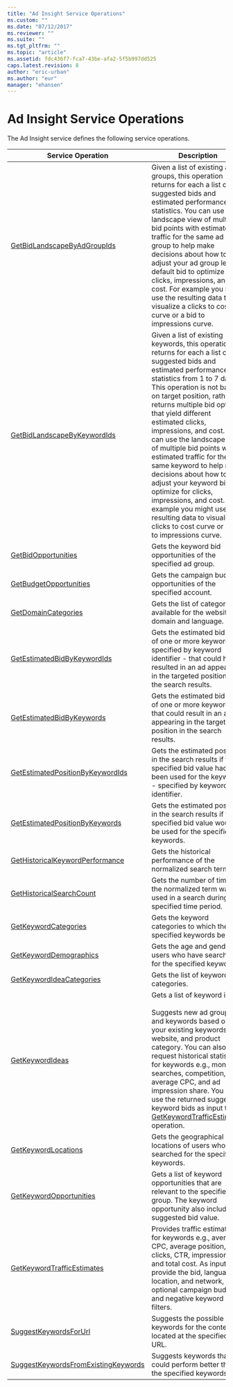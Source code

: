 ```yaml
---
title: "Ad Insight Service Operations"
ms.custom: ""
ms.date: "07/12/2017"
ms.reviewer: ""
ms.suite: ""
ms.tgt_pltfrm: ""
ms.topic: "article"
ms.assetid: fdc436f7-fca7-43be-afa2-5f5b997dd525
caps.latest.revision: 8
author: "eric-urban"
ms.author: "eur"
manager: "ehansen"
---
```

# Ad Insight Service Operations
The Ad Insight service defines the following service operations.

|Service Operation|Description|Request Limits|
|---------------------|---------------|------------------|
|[GetBidLandscapeByAdGroupIds](../adinsight-api/getbidlandscapebyadgroupids-service-operation.md)|Given a list of existing ad groups, this operation returns for each a list of suggested bids and estimated performance statistics. You can use the landscape view of multiple bid points with estimated traffic for the same ad group to help make decisions about how to adjust your ad group level default bid to optimize for clicks, impressions, and cost. For example you might use the resulting data to visualize a clicks to cost curve or a bid to impressions curve.|1,000 *AdGroupBidLandscapeInput*|
|[GetBidLandscapeByKeywordIds](../adinsight-api/getbidlandscapebykeywordids-service-operation.md)|Given a list of existing keywords, this operation returns for each a list of suggested bids and estimated performance statistics from 1 to  7 days. This operation is not based on target position, rather it returns multiple bid options that yield different estimated clicks, impressions, and cost. You can use the landscape view of multiple bid points with estimated traffic for the same keyword to help make decisions about how to adjust your keyword bid to optimize for clicks, impressions, and cost. For example you might use the resulting data to visualize a clicks to cost curve or a bid to impressions curve. |1,000 *KeywordIds*|
|[GetBidOpportunities](../adinsight-api/getbidopportunities-service-operation.md)|Gets the keyword bid opportunities of the specified ad group.|1 *AdGroupId*<br />1 *CampaignId*|
|[GetBudgetOpportunities](../adinsight-api/getbudgetopportunities-service-operation.md)|Gets the campaign budget opportunities of the specified account.|1 *CampaignId*|
|[GetDomainCategories](../adinsight-api/getdomaincategories-service-operation.md)|Gets the list of categories available for the website domain and language.|1 *DomainName*<br/>1 *Language*|
|[GetEstimatedBidByKeywordIds](../adinsight-api/getestimatedbidbykeywordids-service-operation.md)|Gets the estimated bid value of one or more keywords - specified by keyword identifier - that could have resulted in an ad appearing in the targeted position in the search results.|1,000 *KeywordIds*|
|[GetEstimatedBidByKeywords](../adinsight-api/getestimatedbidbykeywords-service-operation.md)|Gets the estimated bid value of one or more keywords that could result in an ad appearing in the targeted position in the search results.|1 *AdGroupId*<br />1,000 *Keywords*|
|[GetEstimatedPositionByKeywordIds](../adinsight-api/getestimatedpositionbykeywordids-service-operation.md)|Gets the estimated position in the search results if the specified bid value had been used for the keywords - specified by keyword identifier.|1,000 *KeywordIds*|
|[GetEstimatedPositionByKeywords](../adinsight-api/getestimatedpositionbykeywords-service-operation.md)|Gets the estimated position in the search results if the specified bid value would be used for the specified keywords.|1 *AdGroupId*<br />1,000 *Keywords*|
|[GetHistoricalKeywordPerformance](../adinsight-api/gethistoricalkeywordperformance-service-operation.md)|Gets the historical performance of the normalized search term.|1,000 *Keywords*|
|[GetHistoricalSearchCount](../adinsight-api/gethistoricalsearchcount-service-operation.md)|Gets the number of times the normalized term was used in a search during the specified time period.|1,000 *Keywords*|
|[GetKeywordCategories](../adinsight-api/getkeywordcategories-service-operation.md)|Gets the keyword categories to which the specified keywords belong.|1,000 *Keywords*<br />5 *MaxCategories*|
|[GetKeywordDemographics](../adinsight-api/getkeyworddemographics-service-operation.md)|Gets the age and gender of users who have searched for the specified keywords.|1,000 *Keywords*|
|[GetKeywordIdeaCategories](../adinsight-api/getkeywordideacategories-service-operation.md)|Gets the list of keyword idea categories.|Not applicable|
|[GetKeywordIdeas](../adinsight-api/getkeywordideas-service-operation.md)|Gets a list of keyword ideas.<br/><br/>Suggests new ad groups and keywords based on your existing keywords, website, and product category. You can also request historical statistics for keywords e.g., monthly searches, competition, average CPC, and ad impression share. You can use the returned suggested keyword bids as input to the [GetKeywordTrafficEstimates](../adinsight-api/getkeywordtrafficestimates-service-operation.md) operation.|Maximum 1 of each [SearchParameter](../adinsight-api/searchparameter-data-object.md) type within *SearchParameters*|
|[GetKeywordLocations](../adinsight-api/getkeywordlocations-service-operation.md)|Gets the geographical locations of users who have searched for the specified keywords.|1,000 *Keywords*<br />10 *MaxLocations*|
|[GetKeywordOpportunities](../adinsight-api/getkeywordopportunities-service-operation.md)|Gets a list of keyword opportunities that are relevant to the specified ad group. The keyword opportunity also includes a suggested bid value.|1 *AdGroupId*<br />1 *CampaignId*|
|[GetKeywordTrafficEstimates](../adinsight-api/getkeywordtrafficestimates-service-operation.md)|Provides traffic estimates for keywords e.g., average CPC, average position, clicks, CTR, impressions, and total cost. As input you provide the bid, language, location, and network, with optional campaign budget and negative keyword filters. |1 *Campaigns*|
|[SuggestKeywordsForUrl](../adinsight-api/suggestkeywordsforurl-service-operation.md)|Suggests the possible keywords for the content located at the specified URL.|200 *MaxKeywords*<br />1 *Url*|
|[SuggestKeywordsFromExistingKeywords](../adinsight-api/suggestkeywordsfromexistingkeywords-service-operation.md)|Suggests keywords that could perform better than the specified keywords.|1,000 *Keywords*<br />100 *MaxSuggestionsPerKeyword*|
